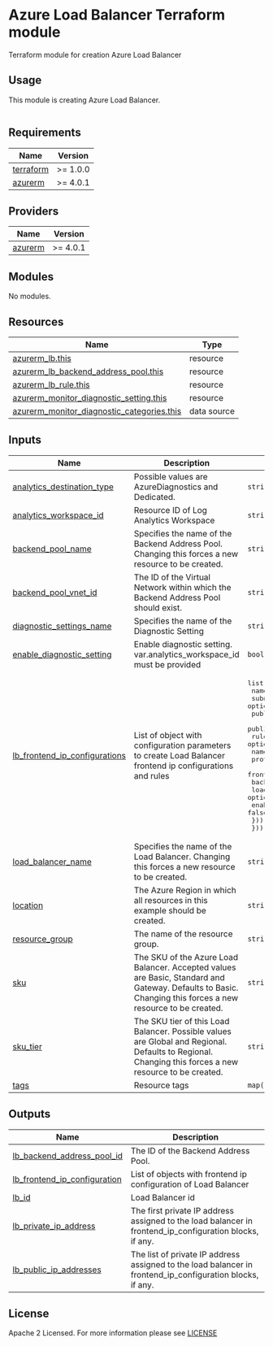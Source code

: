 # Azure Load Balancer Terraform module
Terraform module for creation Azure Load Balancer

## Usage
This module is creating Azure Load Balancer.
```hcl

```
<!-- BEGIN_TF_DOCS -->
## Requirements

| Name | Version |
|------|---------|
| <a name="requirement_terraform"></a> [terraform](#requirement\_terraform) | >= 1.0.0 |
| <a name="requirement_azurerm"></a> [azurerm](#requirement\_azurerm) | >= 4.0.1 |

## Providers

| Name | Version |
|------|---------|
| <a name="provider_azurerm"></a> [azurerm](#provider\_azurerm) | >= 4.0.1 |

## Modules

No modules.

## Resources

| Name | Type |
|------|------|
| [azurerm_lb.this](https://registry.terraform.io/providers/hashicorp/azurerm/latest/docs/resources/lb) | resource |
| [azurerm_lb_backend_address_pool.this](https://registry.terraform.io/providers/hashicorp/azurerm/latest/docs/resources/lb_backend_address_pool) | resource |
| [azurerm_lb_rule.this](https://registry.terraform.io/providers/hashicorp/azurerm/latest/docs/resources/lb_rule) | resource |
| [azurerm_monitor_diagnostic_setting.this](https://registry.terraform.io/providers/hashicorp/azurerm/latest/docs/resources/monitor_diagnostic_setting) | resource |
| [azurerm_monitor_diagnostic_categories.this](https://registry.terraform.io/providers/hashicorp/azurerm/latest/docs/data-sources/monitor_diagnostic_categories) | data source |

## Inputs

| Name | Description | Type | Default | Required |
|------|-------------|------|---------|:--------:|
| <a name="input_analytics_destination_type"></a> [analytics\_destination\_type](#input\_analytics\_destination\_type) | Possible values are AzureDiagnostics and Dedicated. | `string` | `"Dedicated"` | no |
| <a name="input_analytics_workspace_id"></a> [analytics\_workspace\_id](#input\_analytics\_workspace\_id) | Resource ID of Log Analytics Workspace | `string` | `null` | no |
| <a name="input_backend_pool_name"></a> [backend\_pool\_name](#input\_backend\_pool\_name) | Specifies the name of the Backend Address Pool. Changing this forces a new resource to be created. | `string` | `"BackEndAddressPool"` | no |
| <a name="input_backend_pool_vnet_id"></a> [backend\_pool\_vnet\_id](#input\_backend\_pool\_vnet\_id) | The ID of the Virtual Network within which the Backend Address Pool should exist. | `string` | `null` | no |
| <a name="input_diagnostic_settings_name"></a> [diagnostic\_settings\_name](#input\_diagnostic\_settings\_name) | Specifies the name of the Diagnostic Setting | `string` | `null` | no |
| <a name="input_enable_diagnostic_setting"></a> [enable\_diagnostic\_setting](#input\_enable\_diagnostic\_setting) | Enable diagnostic setting. var.analytics\_workspace\_id must be provided | `bool` | `false` | no |
| <a name="input_lb_frontend_ip_configurations"></a> [lb\_frontend\_ip\_configurations](#input\_lb\_frontend\_ip\_configurations) | List of object with configuration parameters to create Load Balancer frontend ip configurations and rules | <pre>list(object({<br>    name                 = string<br>    subnet_id            = optional(string)<br>    public_ip_address_id = optional(string)<br>    public_ip_prefix_id  = optional(string)<br>    rules = optional(list(object({<br>      name               = string<br>      protocol           = string<br>      frontend_port      = number<br>      backend_port       = number<br>      load_distribution  = optional(string, "Default")<br>      enable_floating_ip = optional(bool, false)<br>    })), [])<br>  }))</pre> | `[]` | no |
| <a name="input_load_balancer_name"></a> [load\_balancer\_name](#input\_load\_balancer\_name) | Specifies the name of the Load Balancer. Changing this forces a new resource to be created. | `string` | n/a | yes |
| <a name="input_location"></a> [location](#input\_location) | The Azure Region in which all resources in this example should be created. | `string` | n/a | yes |
| <a name="input_resource_group"></a> [resource\_group](#input\_resource\_group) | The name of the resource group. | `string` | n/a | yes |
| <a name="input_sku"></a> [sku](#input\_sku) | The SKU of the Azure Load Balancer. Accepted values are Basic, Standard and Gateway. Defaults to Basic. Changing this forces a new resource to be created. | `string` | `"Standard"` | no |
| <a name="input_sku_tier"></a> [sku\_tier](#input\_sku\_tier) | The SKU tier of this Load Balancer. Possible values are Global and Regional. Defaults to Regional. Changing this forces a new resource to be created. | `string` | `"Regional"` | no |
| <a name="input_tags"></a> [tags](#input\_tags) | Resource tags | `map(any)` | `{}` | no |

## Outputs

| Name | Description |
|------|-------------|
| <a name="output_lb_backend_address_pool_id"></a> [lb\_backend\_address\_pool\_id](#output\_lb\_backend\_address\_pool\_id) | The ID of the Backend Address Pool. |
| <a name="output_lb_frontend_ip_configuration"></a> [lb\_frontend\_ip\_configuration](#output\_lb\_frontend\_ip\_configuration) | List of objects with frontend ip configuration of Load Balancer |
| <a name="output_lb_id"></a> [lb\_id](#output\_lb\_id) | Load Balancer id |
| <a name="output_lb_private_ip_address"></a> [lb\_private\_ip\_address](#output\_lb\_private\_ip\_address) | The first private IP address assigned to the load balancer in frontend\_ip\_configuration blocks, if any. |
| <a name="output_lb_public_ip_addresses"></a> [lb\_public\_ip\_addresses](#output\_lb\_public\_ip\_addresses) | The list of private IP address assigned to the load balancer in frontend\_ip\_configuration blocks, if any. |
<!-- END_TF_DOCS -->

## License

Apache 2 Licensed. For more information please see [LICENSE](https://github.com/data-platform-hq/terraform-azurerm-load-balancer/blob/main/LICENSE)
